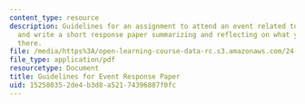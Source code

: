 ```yaml
---
content_type: resource
description: Guidelines for an assignment to attend an event related to the course
  and write a short response paper summarizing and reflecting on what you learned
  there.
file: /media/https%3A/open-learning-course-data-rc.s3.amazonaws.com/24-201-topics-in-the-history-of-philosophy-justice-political-economy-spring-2016/152580352de4b3d8a52174396887f0fc_MIT24_201S16_EventResponse.pdf
file_type: application/pdf
resourcetype: Document
title: Guidelines for Event Response Paper
uid: 15258035-2de4-b3d8-a521-74396887f0fc
---
```

